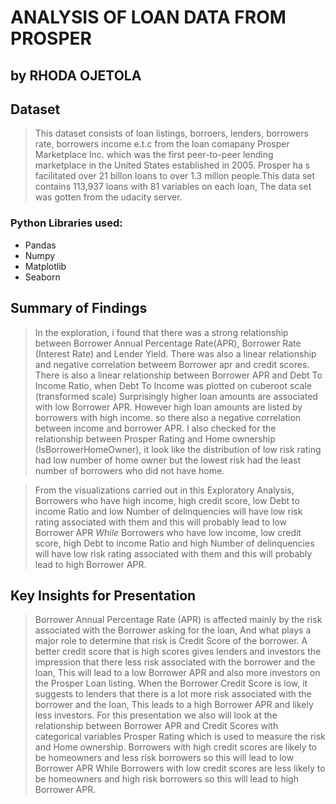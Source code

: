 # ANALYSIS OF LOAN DATA FROM PROSPER
## by RHODA OJETOLA


## Dataset

> This dataset consists of loan listings, borroers, lenders, borrowers rate, borrowers income e.t.c from the loan comapany Prosper Marketplace Inc. which was the first peer-to-peer lending marketplace in the United States established in 2005. Prosper ha s facilitated over 21 billon loans to over 1.3 millon people.This data set contains 113,937 loans with 81 variables on each loan, The data set was gotten from the udacity server.

### Python Libraries used:
- Pandas
- Numpy
- Matplotlib
- Seaborn

## Summary of Findings

> In the exploration, i found that there was a strong relationship between Borrower Annual Percentage Rate(APR), Borrower Rate (Interest Rate) and Lender Yield. 
> There was also a linear relationship and negative correlation betweem Borrower apr and credit scores.
>  There is also a linear relationship between Borrower APR and Debt To Income Ratio, when Debt To Income was plotted on cuberoot scale (transformed scale)
> Surprisingly higher loan amounts are associated with low Borrower APR. However high loan amounts are listed by borrowers with high income.
so there also a negative correlation between income and borrower APR.
> I also checked for the relationship between Prosper Rating and Home ownership (IsBorrowerHomeOwner), it look like the distribution of low risk rating had low number of home owner but the lowest risk had the least number of borrowers who did not have home.

> From the visualizations carried out in this Exploratory Analysis, Borrowers who have high income, high credit score, low Debt to income Ratio and low Number of delinquencies will have low risk rating associated with them and this will probably lead to low Borrower APR *While* Borrowers who have low income, low credit score, high Debt to income Ratio and high Number of delinquencies will have low risk rating associated with them and this will probably lead to high Borrower APR.

## Key Insights for Presentation

> Borrower Annual Percentage Rate (APR) is affected mainly by the risk associated with the Borrower asking for the loan, And what plays a major role to determine that risk is Credit Score of the borrower. A better credit score that is high scores gives lenders and investors the impression that there less risk associated with the borrower and the loan, This will lead to a low Borrower APR and also more investors on the Prosper Loan listing. When the Borrower Credit Score is low, it suggests to lenders that there is a lot more risk associated with the borrower and the loan, This leads to a high Borrower APR and likely less investors.
> For this presentation we also will look at the relationship between Borrower APR and Credit Scores with categorical variables Prosper Rating which is used to measure the risk and Home ownership. Borrowers with high credit scores are likely to be homeowners and less risk borrowers so this will lead to low Borrower APR While Borrowers with low credit scores are less likely to be homeowners and high risk borrowers so this will lead to high Borrower APR.

